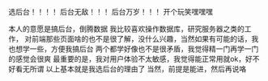 选后台！！！！
后台无敌！！！
后台万岁！！！
开个玩笑嘿嘿嘿


   本人的意愿是搞后台，倒腾数据
   我比较喜欢操作数据库，研究服务器之类的工作，
   对前端那些页面啥的也不是很了解，没什么兴趣，当然如果有可能的话，我也想学一些，方便我搞后台
   两个都学好像也不是很矛盾，我觉得精一门再学一门的感觉会很爽
   最重要的是，我对用户体验不太敏感，我觉得能正常用就ok，好不好看无所谓
   以上基本就是我选后台的理由了
   当然，前提是能进，然后再说咯
